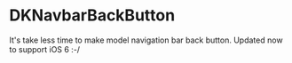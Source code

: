 DKNavbarBackButton
==================

It's take less time to make model navigation bar back  button.
Updated now to support iOS 6 :-/
